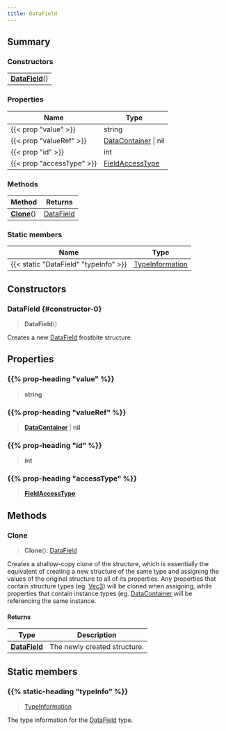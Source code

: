 ```yaml
---
title: DataField
---
```



## Summary
### Constructors
| |
| ----------- |
| **[DataField](#constructor-0)**() |

### Properties
| Name | Type |
| ---- | ---- |
| {{< prop "value" >}} | string |
| {{< prop "valueRef" >}} | [DataContainer](/vext/ref/shared/class/datacontainer) \| nil |
| {{< prop "id" >}} | int |
| {{< prop "accessType" >}} | [FieldAccessType](/vext/ref/fb/fieldaccesstype) |

### Methods
| Method | Returns |
| ------ | ---- |
| **[Clone](#clone)**() | [DataField](/vext/ref/fb/datafield) |

### Static members
| Name | Type |
| ---- | ---- |
| {{< static "DataField" "typeInfo" >}} | [TypeInformation](/vext/ref/shared/class/typeinformation) |

## Constructors
### DataField {#constructor-0}
> **DataField**()

Creates a new [DataField](/vext/ref/fb/datafield) frostbite structure.

## Properties
### {{% prop-heading "value" %}}
> **string**

### {{% prop-heading "valueRef" %}}
> **[DataContainer](/vext/ref/shared/class/datacontainer)** | **nil**

### {{% prop-heading "id" %}}
> **int**

### {{% prop-heading "accessType" %}}
> **[FieldAccessType](/vext/ref/fb/fieldaccesstype)**

## Methods
### Clone
> **Clone**(): [DataField](/vext/ref/fb/datafield)

Creates a shallow-copy clone of the structure, which is essentially the equivalent of creating a new structure of the same type and assigning the values of the original structure to all of its properties. Any properties that contain structure types (eg. [Vec3](/vext/ref/shared/class/vec3)) will be cloned when assigning, while properties that contain instance types (eg. [DataContainer](/vext/ref/shared/class/datacontainer) will be referencing the same instance.

#### Returns
| Type | Description |
| ---- | ----------- |
| **[DataField](/vext/ref/fb/datafield)** | The newly created structure. |

## Static members
### {{% static-heading "typeInfo" %}}
> [TypeInformation](/vext/ref/shared/class/typeinformation)

The type information for the [DataField](/vext/ref/fb/datafield) type.

